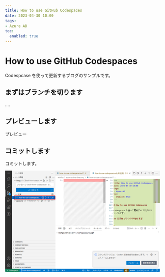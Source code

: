 ```yaml
---
title: How to use GitHub Codespaces
date: 2023-04-30 10:00
tags:
- Azure AD
toc:
  enabled: true
---
```


# How to use GitHub Codespaces

Codespcase を使って更新するブログのサンプルです。

## まずはブランチを切ります

....

## プレビューします

プレビュー

## コミットします

コミットします。

![Staging changes](./how-to-use-codespaces/staging.png)

